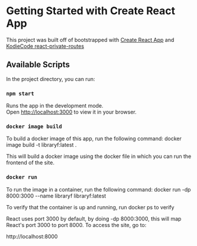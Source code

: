 # Getting Started with Create React App

This project was built off of bootstrapped with [Create React App](https://github.com/facebook/create-react-app) and [KodieCode react-private-routes](https://github.com/KodieCode/react-private-routes-authentication)

## Available Scripts

In the project directory, you can run:

### `npm start`

Runs the app in the development mode.\
Open [http://localhost:3000](http://localhost:3000) to view it in your browser.

### `docker image build`

To build a docker image of this app, run the following command:
docker image build -t libraryf:latest .

This will build a docker image using the docker file in which you can run the frontend of the site.

### `docker run`

To run the image in a container, run the following command:
docker run -dp 8000:3000 --name libraryf libraryf:latest

To verify that the container is up and running, run docker ps to verify

React uses port 3000 by default, by doing -dp 8000:3000, this will map
React's port 3000 to port 8000. To access the site, go to:

http://localhost:8000
